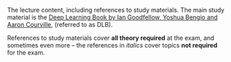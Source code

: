 The lecture content, including references to study materials.
The main study material is the
[Deep Learning Book by Ian Goodfellow, Yoshua Bengio and Aaron Courville](https://github.com/ufal/npfl114/tree/past-1920/deep_learning_book),
(referred to as DLB).

References to study materials cover **all theory required** at the exam,
and sometimes even more – the references in *italics* cover topics
**not required** for the exam.
